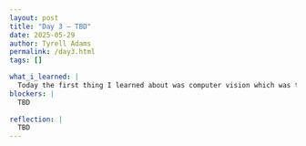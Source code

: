 ```yaml
---
layout: post
title: "Day 3 – TBD"
date: 2025-05-29
author: Tyrell Adams
permalink: /day3.html
tags: []

what_i_learned: |
  Today the first thing I learned about was computer vision which was teaching computers how to understand and the world like humans.
blockers: |
  TBD
  
reflection: |
  TBD
---
```


